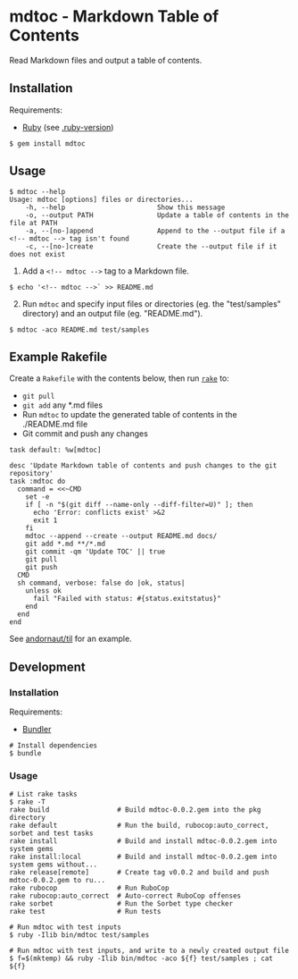 # mdtoc - Markdown Table of Contents

Read Markdown files and output a table of contents.

## Installation

Requirements:

* [Ruby](https://www.ruby-lang.org/en/) (see [.ruby-version](./.ruby-version))

```
$ gem install mdtoc
```

## Usage

```
$ mdtoc --help
Usage: mdtoc [options] files or directories...
    -h, --help                       Show this message
    -o, --output PATH                Update a table of contents in the file at PATH
    -a, --[no-]append                Append to the --output file if a <!-- mdtoc --> tag isn't found
    -c, --[no-]create                Create the --output file if it does not exist
```

1. Add a `<!-- mdtoc -->` tag to a Markdown file.
  ```
  $ echo '<!-- mdtoc -->` >> README.md
  ```
2. Run `mdtoc` and specify input files or directories (eg. the "test/samples" directory) and an output file (eg. "README.md").
  ```
  $ mdtoc -aco README.md test/samples
  ```

## Example Rakefile

Create a `Rakefile` with the contents below, then run
[`rake`](https://github.com/ruby/rake) to:

* `git pull`
* `git add` any *.md files
* Run `mdtoc` to update the generated table of contents in the ./README.md file
* Git commit and push any changes

```
task default: %w[mdtoc]

desc 'Update Markdown table of contents and push changes to the git repository'
task :mdtoc do
  command = <<~CMD
    set -e
    if [ -n "$(git diff --name-only --diff-filter=U)" ]; then
      echo 'Error: conflicts exist' >&2
      exit 1
    fi
    mdtoc --append --create --output README.md docs/
    git add *.md **/*.md
    git commit -qm 'Update TOC' || true
    git pull
    git push
  CMD
  sh command, verbose: false do |ok, status|
    unless ok
      fail "Failed with status: #{status.exitstatus}"
    end
  end
end
```

See [andornaut/til](https://github.com/andornaut/til/blob/master/Rakefile) for an example.

## Development

### Installation

Requirements:

* [Bundler](https://bundler.io/)

```
# Install dependencies
$ bundle
```

### Usage

```
# List rake tasks
$ rake -T
rake build                 # Build mdtoc-0.0.2.gem into the pkg directory
rake default               # Run the build, rubocop:auto_correct, sorbet and test tasks
rake install               # Build and install mdtoc-0.0.2.gem into system gems
rake install:local         # Build and install mdtoc-0.0.2.gem into system gems without...
rake release[remote]       # Create tag v0.0.2 and build and push mdtoc-0.0.2.gem to ru...
rake rubocop               # Run RuboCop
rake rubocop:auto_correct  # Auto-correct RuboCop offenses
rake sorbet                # Run the Sorbet type checker
rake test                  # Run tests

# Run mdtoc with test inputs
$ ruby -Ilib bin/mdtoc test/samples

# Run mdtoc with test inputs, and write to a newly created output file
$ f=$(mktemp) && ruby -Ilib bin/mdtoc -aco ${f} test/samples ; cat ${f}
```
